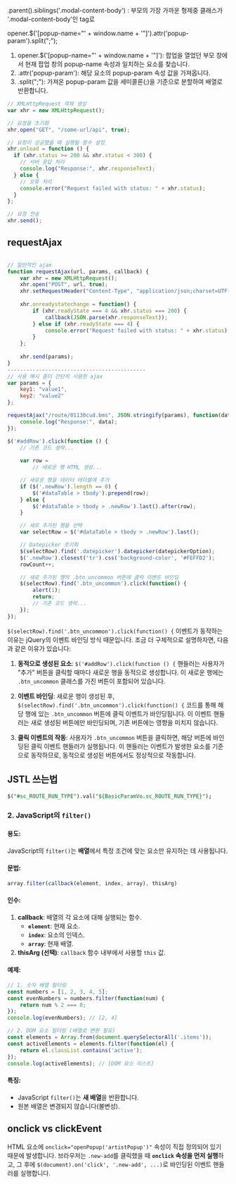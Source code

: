 .parent().siblings('.modal-content-body') : 부모의 가장 가까운 형제중 클래스가 '.modal-content-body'인 tag로


opener.$('\[popup-name="' + window.name + '"]').attr('popup-param').split(";");
1. opener.$('\[popup-name="' + window.name + '"]'): 팝업을 열었던 부모 창에서 현재 팝업 창의 popup-name 속성과 일치하는 요소를 찾습니다.
2. .attr('popup-param'): 해당 요소의 popup-param 속성 값을 가져옵니다.
3. .split(";"): 가져온 popup-param 값을 세미콜론(;)을 기준으로 분할하여 배열로 반환합니다.



```javaScript
// XMLHttpRequest 객체 생성
var xhr = new XMLHttpRequest();

// 요청을 초기화
xhr.open("GET", "/some-url/api", true);

// 요청이 성공했을 때 실행될 함수 설정
xhr.onload = function () {
  if (xhr.status >= 200 && xhr.status < 300) {
    // 서버 응답 처리
    console.log("Response:", xhr.responseText);
  } else {
    // 오류 처리
    console.error("Request failed with status: " + xhr.status);
  }
};

// 요청 전송
xhr.send();

```


## requestAjax

```javaScript

// 일반적인 ajax
function requestAjax(url, params, callback) {
    var xhr = new XMLHttpRequest();
    xhr.open("POST", url, true);
    xhr.setRequestHeader("Content-Type", "application/json;charset=UTF-8");
    
    xhr.onreadystatechange = function() {
        if (xhr.readyState === 4 && xhr.status === 200) {
            callback(JSON.parse(xhr.responseText));
        } else if (xhr.readyState === 4) {
            console.error("Request failed with status: " + xhr.status);
        }
    };
    
    xhr.send(params);
}
--------------------------------------------
// 사용 예시 좀더 간단히 사용한 ajax
var params = {
    key1: "value1",
    key2: "value2"
};

requestAjax("/route/01130cud.bms", JSON.stringify(params), function(data) {
    console.log("Response:", data);
});

```




```javascript
$('#addRow').click(function () {
    // 기존 코드 생략...
    
    var row =
        // 새로운 행 HTML 생성...

    // 새로운 행을 데이터 테이블에 추가
    if ($('.newRow').length == 0) {
        $('#dataTable > tbody').prepend(row);
    } else {
        $('#dataTable > tbody > .newRow').last().after(row);
    }

    // 새로 추가된 행을 선택
    var selectRow = $('#dataTable > tbody > .newRow').last();

    // Datepicker 초기화
    $(selectRow).find('.datepicker').datepicker(datepickerOption);
    $('.newRow').closest('tr').css('background-color', '#FEFFD2');
    rowCount++;

    // 새로 추가된 행의 .btn_uncommon 버튼에 클릭 이벤트 바인딩
    $(selectRow).find('.btn_uncommon').click(function() {
        alert(1);
        return;
        // 기존 코드 생략...
    });
});

```

`$(selectRow).find('.btn_uncommon').click(function() {` 이벤트가 동작하는 이유는 jQuery의 이벤트 바인딩 방식 때문입니다. 조금 더 구체적으로 설명하자면, 다음과 같은 이유가 있습니다:

1. **동적으로 생성된 요소**: `$('#addRow').click(function () {` 핸들러는 사용자가 "추가" 버튼을 클릭할 때마다 새로운 행을 동적으로 생성합니다. 이 새로운 행에는 `.btn_uncommon` 클래스를 가진 버튼이 포함되어 있습니다.
    
2. **이벤트 바인딩**: 새로운 행이 생성된 후, `$(selectRow).find('.btn_uncommon').click(function() {` 코드를 통해 해당 행에 있는 `.btn_uncommon` 버튼에 클릭 이벤트가 바인딩됩니다. 이 이벤트 핸들러는 새로 생성된 버튼에만 바인딩되며, 기존 버튼에는 영향을 미치지 않습니다.
    
3. **클릭 이벤트의 작동**: 사용자가 `.btn_uncommon` 버튼을 클릭하면, 해당 버튼에 바인딩된 클릭 이벤트 핸들러가 실행됩니다. 이 핸들러는 이벤트가 발생한 요소를 기준으로 동작하므로, 동적으로 생성된 버튼에서도 정상적으로 작동합니다.



## JSTL 쓰는법
```sql
$("#sc_ROUTE_RUN_TYPE").val("${BasicParamVo.sc_ROUTE_RUN_TYPE}");
```


### **2. JavaScript의 `filter()`**

#### **용도**:

JavaScript의 `filter()`는 **배열**에서 특정 조건에 맞는 요소만 유지하는 데 사용됩니다.

#### **문법**:

```js
array.filter(callback(element, index, array), thisArg)
```


#### **인수**:

1. **callback**: 배열의 각 요소에 대해 실행되는 함수.
    - **`element`**: 현재 요소.
    - **`index`**: 요소의 인덱스.
    - **`array`**: 현재 배열.
2. **thisArg (선택)**: `callback` 함수 내부에서 사용할 `this` 값.

#### **예제**:

```js
// 1. 숫자 배열 필터링
const numbers = [1, 2, 3, 4, 5];
const evenNumbers = numbers.filter(function(num) {
    return num % 2 === 0;
});
console.log(evenNumbers); // [2, 4]

// 2. DOM 요소 필터링 (배열로 변환 필요)
const elements = Array.from(document.querySelectorAll('.items'));
const activeElements = elements.filter(function(el) {
    return el.classList.contains('active');
});
console.log(activeElements); // [DOM 요소 리스트]
```


#### **특징**:

- JavaScript `filter()`는 **새 배열**을 반환합니다.
- 원본 배열은 변경되지 않습니다(불변성).


## onclick vs clickEvent

HTML 요소에 `onclick="openPopup('artistPopup')"` 속성이 직접 정의되어 있기 때문에 발생합니다. 브라우저는 `.new-add`를 클릭했을 때 **`onclick` 속성을 먼저 실행**하고, 그 후에 `$(document).on('click', '.new-add', ...)`로 바인딩된 이벤트 핸들러를 실행합니다.

